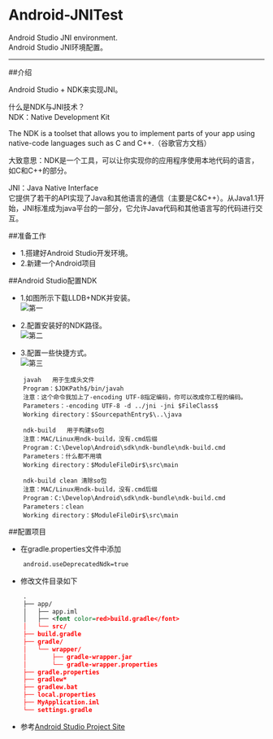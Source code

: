 # Android-JNITest
Android Studio JNI environment.  
Android Studio JNI环境配置。

------

##介绍

Android Studio + NDK来实现JNI。

什么是NDK与JNI技术？  
NDK：Native Development Kit  

The NDK is a toolset that allows you to implement parts of your app using native-code languages such as C and C++.（谷歌官方文档）

大致意思：NDK是一个工具，可以让你实现你的应用程序使用本地代码的语言，如C和C++的部分。

JNI：Java Native Interface  
它提供了若干的API实现了Java和其他语言的通信（主要是C&C++）。从Java1.1开始，JNI标准成为java平台的一部分，它允许Java代码和其他语言写的代码进行交互。

##准备工作

* 1.搭建好Android Studio开发环境。
* 2.新建一个Android项目

##Android Studio配置NDK
* 1.如图所示下载LLDB+NDK并安装。  
![第一][1]

* 2.配置安装好的NDK路径。  
![第二][2]

* 3.配置一些快捷方式。  
![第三][3]  
```text
	javah	用于生成头文件
	Program：$JDKPath$/bin/javah
	注意：这个命令我加上了-encoding UTF-8指定编码，你可以改成你工程的编码。
	Parameters：-encoding UTF-8 -d ../jni -jni $FileClass$
	Working directory：$SourcepathEntry$\..\java

	ndk-build	用于构建so包
	注意：MAC/Linux用ndk-build，没有.cmd后缀
	Program：C:\Develop\Android\sdk\ndk-bundle\ndk-build.cmd
	Parameters：什么都不用填
	Working directory：$ModuleFileDir$\src\main

	ndk-build clean	清除so包
	注意：MAC/Linux用ndk-build，没有.cmd后缀
	Program：C:\Develop\Android\sdk\ndk-bundle\ndk-build.cmd
	Parameters：clean
	Working directory：$ModuleFileDir$\src\main
```

##配置项目
* 在gradle.properties文件中添加  
```xml
	android.useDeprecatedNdk=true
```
* 修改文件目录如下  
```xml
	.
	├── app/
	│   ├── app.iml
	│   ├── <font color=red>build.gradle</font>
	│   └── src/
	├── build.gradle
	├── gradle/
	│   └── wrapper/
	│       ├── gradle-wrapper.jar
	│       └── gradle-wrapper.properties
	├── gradle.properties
	├── gradlew*
	├── gradlew.bat
	├── local.properties
	├── MyApplication.iml
	└── settings.gradle
```

* 参考[Android Studio Project Site](http://tools.android.com/tech-docs/new-build-system/gradle-experimental)















 [1]:https://github.com/freekite/Android-JNITest/blob/master/resources/1.png
 [2]:https://github.com/freekite/Android-JNITest/blob/master/resources/2.png
 [3]:https://github.com/freekite/Android-JNITest/blob/master/resources/3.png
 [4]:https://github.com/freekite/Android-JNITest/blob/master/resources/4.png
 [5]:https://github.com/freekite/Android-JNITest/blob/master/resources/5.png
 [6]:https://github.com/freekite/Android-JNITest/blob/master/resources/6.png